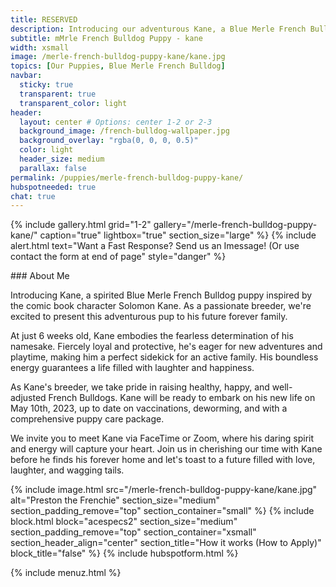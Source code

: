 ```yaml
---
title: RESERVED
description: Introducing our adventurous Kane, a Blue Merle French Bulldog puppy.
subtitle: mMrle French Bulldog Puppy - kane
width: xsmall
image: /merle-french-bulldog-puppy-kane/kane.jpg
topics: [Our Puppies, Blue Merle French Bulldog]
navbar:
  sticky: true
  transparent: true
  transparent_color: light
header:
  layout: center # Options: center 1-2 or 2-3
  background_image: /french-bulldog-wallpaper.jpg
  background_overlay: "rgba(0, 0, 0, 0.5)"
  color: light
  header_size: medium
  parallax: false
permalink: /puppies/merle-french-bulldog-puppy-kane/
hubspotneeded: true
chat: true
---
```


{% include gallery.html 
	grid="1-2"
	gallery="/merle-french-bulldog-puppy-kane/"
	caption="true"
	lightbox="true"
  section_size="large"
%}
{% include alert.html text="Want a Fast Response? Send us an Imessage! (Or use contact the form at end of page" style="danger" %}
<div
    class="apple-business-chat-banner-container"
    data-apple-business-id="aea0f1e1-d35e-4943-a9f1-141bc4d2db78"
    data-apple-business-phone="+12127390182"
    data-apple-banner-cta="Imessage Us!"
    data-apple-banner-context="If you have an Iphone you'll see the chat, ID, if not you'll only see the phone icon"
    data-apple-banner-rounded-corners="false"
></div>
### About Me

Introducing Kane, a spirited Blue Merle French Bulldog puppy inspired by the comic book character Solomon Kane. As a passionate breeder, we're excited to present this adventurous pup to his future forever family.

At just 6 weeks old, Kane embodies the fearless determination of his namesake. Fiercely loyal and protective, he's eager for new adventures and playtime, making him a perfect sidekick for an active family. His boundless energy guarantees a life filled with laughter and happiness.

As Kane's breeder, we take pride in raising healthy, happy, and well-adjusted French Bulldogs. Kane will be ready to embark on his new life on May 10th, 2023, up to date on vaccinations, deworming, and with a comprehensive puppy care package.

We invite you to meet Kane via FaceTime or Zoom, where his daring spirit and energy will capture your heart. Join us in cherishing our time with Kane before he finds his forever home and let's toast to a future filled with love, laughter, and wagging tails.

{% include image.html 
	src="/merle-french-bulldog-puppy-kane/kane.jpg"
  alt="Preston the Frenchie"
  section_size="medium"
  section_padding_remove="top"
  section_container="small"
%}
{% include block.html 
  block="acespecs2"
  section_size="medium"
  section_padding_remove="top"
  section_container="xsmall"
  section_header_align="center"
  section_title="How it works (How to Apply)"
  block_title="false"
%}
{% include hubspotform.html %}

{% include menuz.html %}



